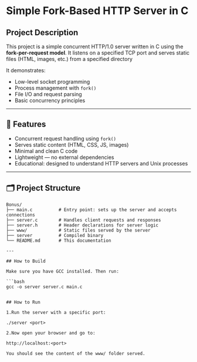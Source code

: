 # Simple Fork-Based HTTP Server in C

## Project Description

This project is a simple concurrent HTTP/1.0 server written in C using the **fork-per-request model**. It listens on a specified TCP port and serves static files (HTML, images, etc.) from a specified directory

It demonstrates:
- Low-level socket programming
- Process management with `fork()`
- File I/O and request parsing
- Basic concurrency principles
  
---

## 🚀 Features

- Concurrent request handling using `fork()`
- Serves static content (HTML, CSS, JS, images)
- Minimal and clean C code
- Lightweight — no external dependencies
- Educational: designed to understand HTTP servers and Unix processes

---

## 🗂️ Project Structure

```text
Bonus/
├── main.c          # Entry point: sets up the server and accepts connections
├── server.c        # Handles client requests and responses
├── server.h        # Header declarations for server logic
├── www/            # Static files served by the server
├── server          # Compiled binary
└── README.md       # This documentation

---

## How to Build

Make sure you have GCC installed. Then run:

```bash
gcc -o server server.c main.c


## How to Run

1.Run the server with a specific port:

./server <port>

2.Now open your browser and go to:

http://localhost:<port>

You should see the content of the www/ folder served.
